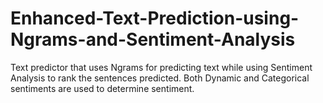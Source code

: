 # Enhanced-Text-Prediction-using-Ngrams-and-Sentiment-Analysis
Text predictor that uses Ngrams for predicting text while using Sentiment Analysis to rank the sentences predicted. Both Dynamic and Categorical sentiments are used to determine sentiment.
